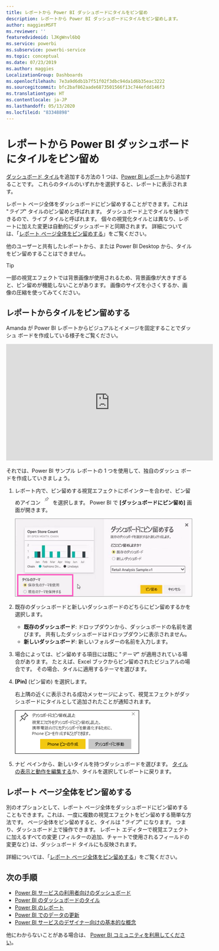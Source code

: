 ```yaml
---
title: レポートから Power BI ダッシュボードにタイルをピン留め
description: レポートから Power BI ダッシュボードにタイルをピン留めします。
author: maggiesMSFT
ms.reviewer: ''
featuredvideoid: lJKgWnvl6bQ
ms.service: powerbi
ms.subservice: powerbi-service
ms.topic: conceptual
ms.date: 07/23/2019
ms.author: maggies
LocalizationGroup: Dashboards
ms.openlocfilehash: 7e3a9d6db1b7f51f02f3dbc94da1d6b35eac3222
ms.sourcegitcommit: bfc2baf862aade6873501566f13c744efdd146f3
ms.translationtype: HT
ms.contentlocale: ja-JP
ms.lasthandoff: 05/13/2020
ms.locfileid: "83348898"
---
```

# <a name="pin-a-tile-to-a-power-bi-dashboard-from-a-report"></a>レポートから Power BI ダッシュボードにタイルをピン留め

[ダッシュボード タイル](../consumer/end-user-tiles.md)を追加する方法の 1 つは、[Power BI レポート](../consumer/end-user-reports.md)から追加することです。 これらのタイルのいずれかを選択すると、レポートに表示されます。

レポート ページ全体をダッシュボードにピン留めすることができます。これは "*ライブ*" タイルのピン留めと呼ばれます。 ダッシュボード上でタイルを操作できるので、ライブ タイルと呼ばれます。 個々の視覚化タイルとは異なり、レポートに加えた変更は自動的にダッシュボードと同期されます。 詳細については、「[レポート ページ全体をピン留めする](#pin-an-entire-report-page)」をご覧ください。

他のユーザーと共有したレポートから、または Power BI Desktop から、タイルをピン留めすることはできません。 

> [!TIP]
> 一部の視覚エフェクトでは背景画像が使用されるため、背景画像が大きすぎると、ピン留めが機能しないことがあります。 画像のサイズを小さくするか、画像の圧縮を使ってみてください。  
> 
> 

## <a name="pin-a-tile-from-a-report"></a>レポートからタイルをピン留めする
Amanda が Power BI レポートからビジュアルとイメージを固定することでダッシュ ボードを作成している様子をご覧ください。
    

<iframe width="560" height="315" src="https://www.youtube.com/embed/lJKgWnvl6bQ" frameborder="0" allowfullscreen></iframe>

それでは、Power BI サンプル レポートの 1 つを使用して、独自のダッシュ ボードを作成していきましょう。

1. レポート内で、ピン留めする視覚エフェクトにポインターを合わせ、ピン留めアイコン ![ピン留めアイコン](media/service-dashboard-pin-tile-from-report/pbi_pintile_small.png) を選択します。 Power BI で **[ダッシュボードにピン留め]** 画面が開きます。
   
     ![[ダッシュボードにピン留め] ウィンドウ](media/service-dashboard-pin-tile-from-report/pbi_themes2.png)
2. 既存のダッシュボードと新しいダッシュボードのどちらにピン留めするかを選択します。
   
   * **既存のダッシュボード**: ドロップダウンから、ダッシュボードの名前を選びます。 共有したダッシュボードはドロップダウンに表示されません。
   * **新しいダッシュボード**: 新しいフォルダーの名前を入力します。
3. 場合によっては、ピン留めする項目には既に "*テーマ*" が適用されている場合があります。 たとえば、Excel ブックからピン留めされたビジュアルの場合です。 その場合、タイルに適用するテーマを選びます。
4. **[Pin]** (ピン留め) を選択します。
   
   右上隅の近くに表示される成功メッセージによって、視覚エフェクトがダッシュボードにタイルとして追加されたことが通知されます。
   
   ![成功メッセージ](media/service-dashboard-pin-tile-from-report/pinsuccess.png)
5. ナビ ペインから、新しいタイルを持つダッシュボードを選びます。 [タイルの表示と動作を編集する](service-dashboard-edit-tile.md)か、タイルを選択してレポートに戻ります。

## <a name="pin-an-entire-report-page"></a>レポート ページ全体をピン留めする
別のオプションとして、レポート ページ全体をダッシュボードにピン留めすることもできます。これは、一度に複数の視覚エフェクトをピン留めする簡単な方法です。 ページ全体をピン留めすると、タイルは "*ライブ*" になります。 つまり、ダッシュボード上で操作できます。 レポート エディターで視覚エフェクトに加えるすべての変更 (フィルターの追加、チャートで使用されるフィールドの変更など) は、ダッシュボード タイルにも反映されます。  

詳細については、「[レポート ページ全体をピン留めする](service-dashboard-pin-live-tile-from-report.md)」をご覧ください。

## <a name="next-steps"></a>次の手順
- [Power BI サービスの利用者向けのダッシュボード](../consumer/end-user-dashboards.md)
- [Power BI のダッシュボードのタイル](../consumer/end-user-tiles.md)
- [Power BI のレポート](../consumer/end-user-reports.md)
- [Power BI でのデータの更新](../connect-data/refresh-data.md)
- [Power BI サービスのデザイナー向けの基本的な概念](../fundamentals/service-basic-concepts.md)

他にわからないことがある場合は、 [Power BI コミュニティを利用してください](https://community.powerbi.com/)。
